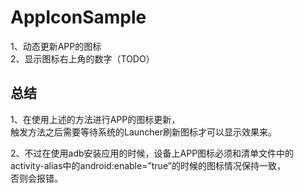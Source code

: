 # AppIconSample

1、动态更新APP的图标    
2、显示图标右上角的数字（TODO）   

## 总结   
1、在使用上述的方法进行APP的图标更新，      
触发方法之后需要等待系统的Launcher刷新图标才可以显示效果来。      

2、不过在使用adb安装应用的时候，设备上APP图标必须和清单文件中的   
activity-alias中的android:enable=”true”的时候的图标情况保持一致，   
否则会报错。  
